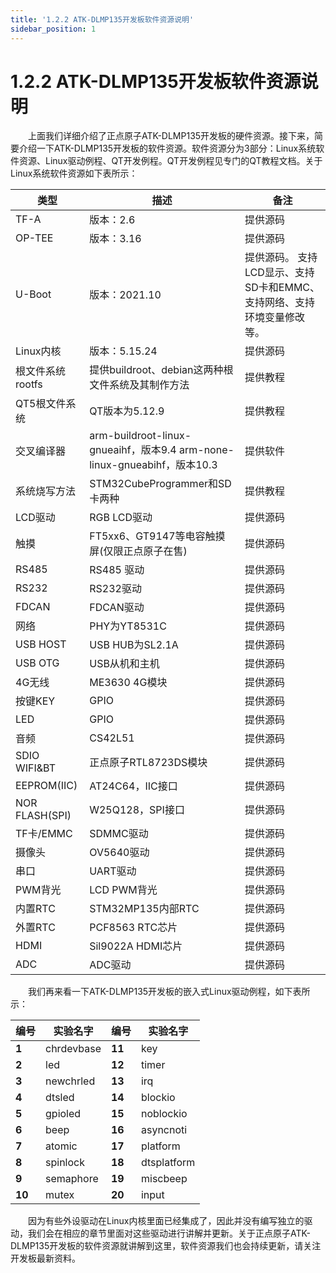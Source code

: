 ```yaml
---
title: '1.2.2 ATK-DLMP135开发板软件资源说明'
sidebar_position: 1
---
```


# 1.2.2 ATK-DLMP135开发板软件资源说明

&emsp;&emsp;上面我们详细介绍了正点原子ATK-DLMP135开发板的硬件资源。接下来，简要介绍一下ATK-DLMP135开发板的软件资源。软件资源分为3部分：Linux系统软件资源、Linux驱动例程、QT开发例程。QT开发例程见专门的QT教程文档。关于Linux系统软件资源如下表所示：

| **类型**         | **描述**                                                     | **备注**                                                     |
| ---------------- | ------------------------------------------------------------ | ------------------------------------------------------------ |
| TF-A             | 版本：2.6                                                    | 提供源码                                                     |
| OP-TEE           | 版本：3.16                                                   | 提供源码                                                     |
| U-Boot           | 版本：2021.10                                                | 提供源码。  支持LCD显示、支持SD卡和EMMC、支持网络、支持环境变量修改等。 |
| Linux内核        | 版本：5.15.24                                                | 提供源码                                                     |
| 根文件系统rootfs | 提供buildroot、debian这两种根文件系统及其制作方法            | 提供教程                                                     |
| QT5根文件系统    | QT版本为5.12.9                                               | 提供教程                                                     |
| 交叉编译器       | arm-buildroot-linux-gnueaihf，版本9.4  arm-none-linux-gnueabihf，版本10.3 | 提供软件                                                     |
| 系统烧写方法     | STM32CubeProgrammer和SD卡两种                                | 提供教程                                                     |
| LCD驱动          | RGB  LCD驱动                                                 | 提供源码                                                     |
| 触摸             | FT5xx6、GT9147等电容触摸屏(仅限正点原子在售)                 | 提供源码                                                     |
| RS485            | RS485  驱动                                                  | 提供源码                                                     |
| RS232            | RS232驱动                                                    | 提供源码                                                     |
| FDCAN            | FDCAN驱动                                                    | 提供源码                                                     |
| 网络             | PHY为YT8531C                                                 | 提供源码                                                     |
| USB  HOST        | USB  HUB为SL2.1A                                             | 提供源码                                                     |
| USB  OTG         | USB从机和主机                                                | 提供源码                                                     |
| 4G无线           | ME3630  4G模块                                               | 提供源码                                                     |
| 按键KEY          | GPIO                                                         | 提供源码                                                     |
| LED              | GPIO                                                         | 提供源码                                                     |
| 音频             | CS42L51                                                      | 提供源码                                                     |
| SDIO  WIFI&BT    | 正点原子RTL8723DS模块                                        | 提供源码                                                     |
| EEPROM(IIC)      | AT24C64，IIC接口                                             | 提供源码                                                     |
| NOR  FLASH(SPI)  | W25Q128，SPI接口                                             | 提供源码                                                     |
| TF卡/EMMC        | SDMMC驱动                                                    | 提供源码                                                     |
| 摄像头           | OV5640驱动                                                   | 提供源码                                                     |
| 串口             | UART驱动                                                     | 提供源码                                                     |
| PWM背光          | LCD  PWM背光                                                 | 提供源码                                                     |
| 内置RTC          | STM32MP135内部RTC                                            | 提供源码                                                     |
| 外置RTC          | PCF8563  RTC芯片                                             | 提供源码                                                     |
| HDMI             | Sil9022A  HDMI芯片                                           | 提供源码                                                     |
| ADC              | ADC驱动                                                      | 提供源码                                                     |

&emsp;&emsp;我们再来看一下ATK-DLMP135开发板的嵌入式Linux驱动例程，如下表所示：

| **编号** | **实验名字** | **编号** | **实验名字** |
| -------- | ------------ | -------- | ------------ |
| **1**    | chrdevbase   | **11**   | key          |
| **2**    | led          | **12**   | timer        |
| **3**    | newchrled    | **13**   | irq          |
| **4**    | dtsled       | **14**   | blockio      |
| **5**    | gpioled      | **15**   | noblockio    |
| **6**    | beep         | **16**   | asyncnoti    |
| **7**    | atomic       | **17**   | platform     |
| **8**    | spinlock     | **18**   | dtsplatform  |
| **9**    | semaphore    | **19**   | miscbeep     |
| **10**   | mutex        | **20**   | input        |


&emsp;&emsp;因为有些外设驱动在Linux内核里面已经集成了，因此并没有编写独立的驱动，我们会在相应的章节里面对这些驱动进行讲解并更新。关于正点原子ATK-DLMP135开发板的软件资源就讲解到这里，软件资源我们也会持续更新，请关注开发板最新资料。








